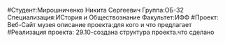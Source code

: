 #Студент:Мирошниченко Никита Сергеевич
Группа:ОБ-32
Специализация:ИСтория и Обществознание
Факультет:ИФФ
#Проект: Веб-Сайт музея
описание проекта:для кого и что предлагает
#Реализация проекта:
29.10-создана структура проекта.что сделано
